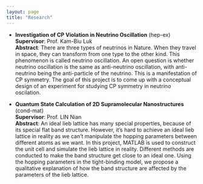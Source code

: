 ```yaml
---
layout: page
title: "Research"
---
```

* **Investigation of CP Violation in Neutrino Oscillation** (hep-ex)         
  **Supervisor**: Prof. Kam-Biu Luk       
  **Abstract**: There are three types of neutrinos in Nature. When they travel in space, they can transform from one type to the other kind. This phenomenon is called neutrino oscillation. An open question is whether neutrino oscillation is the same as anti-neutrino oscillation, with anti-neutrino being the anti-particle of the neutrino. This is a manifestation of CP symmetry. The goal of this project is to come up with a conceptual design of an experiment for studying CP symmetry in neutrino oscilation.
  
  
* **Quantum State Calculation of 2D Supramolecular Nanostructures** (cond-mat)        
  **Supervisor**: Prof. LIN Nian       
  **Abstract**: An ideal lieb lattice has many special properties, because of its special flat band structure. However, it’s hard to achieve an ideal lieb lattice in reality as we can’t manipulate the hopping parameters between different atoms as we want. In this project, MATLAB is used to construct the unit cell and simulate the lieb lattice in reality. Different methods are conducted to make the band structure get close to an ideal one. Using the hopping parameters in the tight-binding model, we propose a qualitative explanation of how the band structure are affected by the parameters of the lieb lattice.

